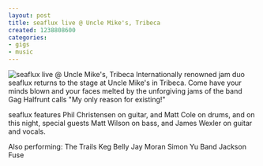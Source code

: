 ```yaml
---
layout: post
title: seaflux live @ Uncle Mike's, Tribeca
created: 1238808600
categories: 
- gigs
- music
---
```

![seaflux live @ Uncle Mike's, Tribeca](http://files.bubblehouse.org.s3.amazonaws.com/flyers/2009-04-03_flyer.jpg)
Internationally renowned jam duo seaflux returns to the stage at Uncle Mike's in Tribeca. Come have your minds blown and your faces melted by the unforgiving jams of the band Gag Halfrunt calls "My only reason for existing!"

seaflux features Phil Christensen on guitar, and Matt Cole on drums, and on this night, special guests Matt Wilson on bass, and James Wexler on guitar and vocals.

Also performing:
The Trails
Keg Belly
Jay Moran
Simon Yu Band
Jackson Fuse
